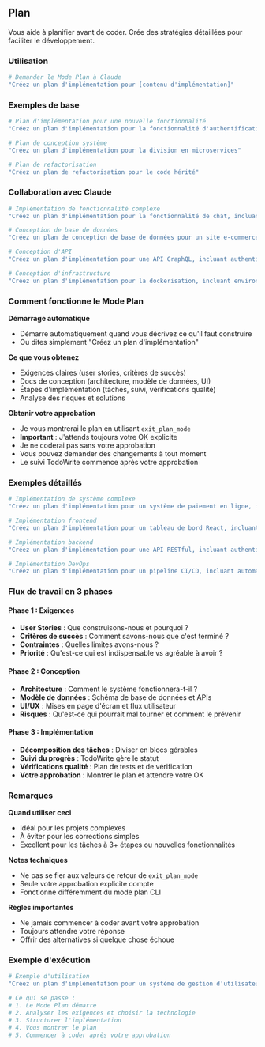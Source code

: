 ## Plan

Vous aide à planifier avant de coder. Crée des stratégies détaillées pour faciliter le développement.

### Utilisation

```bash
# Demander le Mode Plan à Claude
"Créez un plan d'implémentation pour [contenu d'implémentation]"
```

### Exemples de base

```bash
# Plan d'implémentation pour une nouvelle fonctionnalité
"Créez un plan d'implémentation pour la fonctionnalité d'authentification utilisateur"

# Plan de conception système
"Créez un plan d'implémentation pour la division en microservices"

# Plan de refactorisation
"Créez un plan de refactorisation pour le code hérité"
```

### Collaboration avec Claude

```bash
# Implémentation de fonctionnalité complexe
"Créez un plan d'implémentation pour la fonctionnalité de chat, incluant WebSocket, notifications temps réel et gestion de l'historique"

# Conception de base de données
"Créez un plan de conception de base de données pour un site e-commerce, incluant la gestion des produits, commandes et utilisateurs"

# Conception d'API
"Créez un plan d'implémentation pour une API GraphQL, incluant authentification, cache et limitation de débit"

# Conception d'infrastructure
"Créez un plan d'implémentation pour la dockerisation, incluant environnement de développement, environnement de production et CI/CD"
```

### Comment fonctionne le Mode Plan

**Démarrage automatique**

- Démarre automatiquement quand vous décrivez ce qu'il faut construire
- Ou dites simplement "Créez un plan d'implémentation"

**Ce que vous obtenez**

- Exigences claires (user stories, critères de succès)
- Docs de conception (architecture, modèle de données, UI)
- Étapes d'implémentation (tâches, suivi, vérifications qualité)
- Analyse des risques et solutions

**Obtenir votre approbation**

- Je vous montrerai le plan en utilisant `exit_plan_mode`
- **Important** : J'attends toujours votre OK explicite
- Je ne coderai pas sans votre approbation
- Vous pouvez demander des changements à tout moment
- Le suivi TodoWrite commence après votre approbation

### Exemples détaillés

```bash
# Implémentation de système complexe
"Créez un plan d'implémentation pour un système de paiement en ligne, incluant intégration Stripe, sécurité et gestion d'erreurs"

# Implémentation frontend
"Créez un plan d'implémentation pour un tableau de bord React, incluant gestion d'état, conception de composants et tests"

# Implémentation backend
"Créez un plan d'implémentation pour une API RESTful, incluant authentification, validation et journalisation"

# Implémentation DevOps
"Créez un plan d'implémentation pour un pipeline CI/CD, incluant automatisation de tests, déploiement et surveillance"
```

### Flux de travail en 3 phases

#### Phase 1 : Exigences

- **User Stories** : Que construisons-nous et pourquoi ?
- **Critères de succès** : Comment savons-nous que c'est terminé ?
- **Contraintes** : Quelles limites avons-nous ?
- **Priorité** : Qu'est-ce qui est indispensable vs agréable à avoir ?

#### Phase 2 : Conception

- **Architecture** : Comment le système fonctionnera-t-il ?
- **Modèle de données** : Schéma de base de données et APIs
- **UI/UX** : Mises en page d'écran et flux utilisateur
- **Risques** : Qu'est-ce qui pourrait mal tourner et comment le prévenir

#### Phase 3 : Implémentation

- **Décomposition des tâches** : Diviser en blocs gérables
- **Suivi du progrès** : TodoWrite gère le statut
- **Vérifications qualité** : Plan de tests et de vérification
- **Votre approbation** : Montrer le plan et attendre votre OK

### Remarques

**Quand utiliser ceci**

- Idéal pour les projets complexes
- À éviter pour les corrections simples
- Excellent pour les tâches à 3+ étapes ou nouvelles fonctionnalités

**Notes techniques**

- Ne pas se fier aux valeurs de retour de `exit_plan_mode`
- Seule votre approbation explicite compte
- Fonctionne différemment du mode plan CLI

**Règles importantes**

- Ne jamais commencer à coder avant votre approbation
- Toujours attendre votre réponse
- Offrir des alternatives si quelque chose échoue

### Exemple d'exécution

```bash
# Exemple d'utilisation
"Créez un plan d'implémentation pour un système de gestion d'utilisateurs"

# Ce qui se passe :
# 1. Le Mode Plan démarre
# 2. Analyser les exigences et choisir la technologie
# 3. Structurer l'implémentation
# 4. Vous montrer le plan
# 5. Commencer à coder après votre approbation
```
